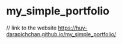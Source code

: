 # my_simple_portfolio


// link to the website
https://huy-darapichchan.github.io/my_simple_portfolio/
